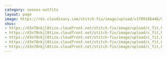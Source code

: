 ```yaml
---
category: senses-outfits
layout: page
image: https://res.cloudinary.com/stitch-fix/image/upload/v1709166446/Style_studio/Styleshuffle/22-10-27_W_OF_V20_0084_Base.jpg
skus:
- https://d3n78nkjl8tizo.cloudfront.net/stitch-fix/image/upload/c_fit,h_720,w_862/v1660165441/hri3flqsjhlf5wbzr7xk.jpg
- https://d3n78nkjl8tizo.cloudfront.net/stitch-fix/image/upload/c_fit,h_720,w_862/v1665056029/zt84fpnoswjgbm8vugas.jpg
- https://d3n78nkjl8tizo.cloudfront.net/stitch-fix/image/upload/c_fit,h_720,w_862/v1694501491/wdfhfacuzx7y8sj9lzuy.jpg
- https://d3n78nkjl8tizo.cloudfront.net/stitch-fix/image/upload/c_fit,h_720,w_862/v1693636466/zs57tzwvwr2vjry91bvl.jpg
- https://d3n78nkjl8tizo.cloudfront.net/stitch-fix/image/upload/c_fit,h_720,w_862/v1638799806/n0fjdnxklz3y3sal0hz3.jpg
---
```


